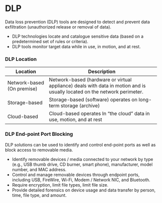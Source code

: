 # DLP
Data loss prevention (DLP) tools are designed to detect and
prevent data exfiltration (unauthorized release or removal of
data).
* DLP technologies locate and catalogue sensitive data (based on
a predetermined set of rules or criteria).
* DLP tools monitor target data while in use, in motion, and at
rest.

### DLP Location
| Location | Description |
|----------|-------------| 
| Network-based (On premise) | Network-based (hardware or virtual appliance) deals with data in motion and is usually located on the network perimeter. |
| Storage-based | Storage-based (software) operates on long-term storage (archive) | End-point based | End-point based (software) operates on a local device and focuses on data-in-use.
| Cloud-based | Cloud-based operates In “the cloud” data in use, motion, and at rest |

### DLP End-point Port Blocking
DLP solutions can be used to identify and control end-point ports
as well as block access to removable media.
* Identify removable devices / media connected to your network
by type (e.g., USB thumb drive, CD burner, smart phone),
manufacturer, model number, and MAC address.
* Control and manage removable devices through endpoint ports,
including USB, FireWire, Wi-Fi, Modem / Network NIC, and
Bluetooth.
* Require encryption, limit file types, limit file size.
* Provide detailed forensics on device usage and data transfer by
person, time, file type, and amount.
